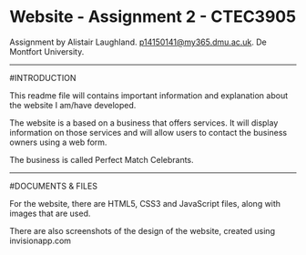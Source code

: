 # Website - Assignment 2 - CTEC3905

Assignment by Alistair Laughland.
p14150141@my365.dmu.ac.uk.
De Montfort University.

_________________________________
#INTRODUCTION

This readme file will contains important information and explanation about the website I am/have developed.

The website is a based on a business that offers services. It will display information on those services and will allow users to contact the business owners using a web form.

The business is called Perfect Match Celebrants.

__________________________________
#DOCUMENTS & FILES

For the website, there are HTML5, CSS3 and JavaScript files, along with images that are used.

There are also screenshots of the design of the website, created using invisionapp.com